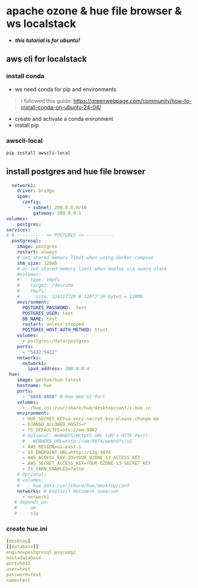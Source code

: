 
# apache ozone & hue file browser & ws localstack
- ***this tutorial is for ubuntu!***
## aws cli for localstack
### install conda
- we need conda for pip and environments
> i followed this guide:
> https://greenwebpage.com/community/how-to-install-conda-on-ubuntu-24-04/

- create and activate a conda enironment 
- install pip

### awscli-local
```bash
pip install awscli-local
```

## install postgres and hue file browser
```yml
  network1:
    driver: bridge
    ipam:
      config:
        - subnet: 200.0.0.0/16
          gateway: 200.0.0.1
volumes:
    postgres:
services:
# # ---------- >> POSTGRES << ----------
  postgresql:
    image: postgres
    restart: always
    # set shared memory limit when using docker-compose
    shm_size: 128mb
    # or set shared memory limit when deploy via swarm stack
    #volumes:
    #  - type: tmpfs
    #    target: /dev/shm
    #    tmpfs:
    #      size: 134217728 # 128*2^20 bytes = 128Mb
    environment:
      POSTGRES_PASSWORD:  test
      POSTGRES_USER: test
      DB_NAME: test
      restart: unless-stopped
      POSTGRES_HOST_AUTH_METHOD: trust
    volumes:
      - postgres:/data/postgres
    ports:
      - "5432:5432"
    networks:
      network1:
        ipv4_address: 200.0.0.4
 hue:
    image: gethue/hue:latest
    hostname: hue
    ports:
      - "8888:8888" # Hue Web UI Port
    volumes:
      - ./hue.ini:/usr/share/hue/desktop/conf/z-hue.in
    environment:
      - HUE_SECRET_KEY=a-very-secret-key-please-change-me
      - DJANGO_ALLOWED_HOSTS=*
      - FS_DEFAULTFS=ofs://om:9862 
      # Optional: WebHDFS/HttpFS URL (OM's HTTP Port) 
      # - WEBHDFS_URL=http://om:9874/webhdfs/v1 
      - AWS_REGION=us-east-1 
      - S3_ENDPOINT_URL=http://s3g:9878
      - AWS_ACCESS_KEY_ID=YOUR_OZONE_S3_ACCESS_KEY 
      - AWS_SECRET_ACCESS_KEY=YOUR_OZONE_S3_SECRET_KEY
      - IS_YARN_ENABLED=false
    # Optional:
    # volumes:
    #   - hue_data:/usr/share/hue/desktop/conf
    networks: # Explizit Netzwerk zuweisen
      - network1
   # depends_on: 
   #   - om
   #   - s3g
```

### create hue.ini
```yml
[desktop]
[[database]]
engine=postgresql_psycopg2
host=database
port=5432
user=test
password=test
name=test
```
